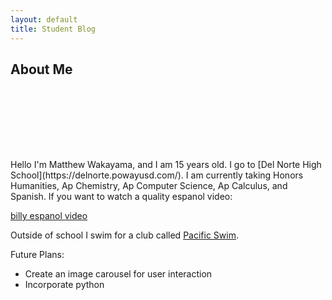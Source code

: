 ```yaml
---
layout: default
title: Student Blog
---
```






## **About Me**

<!-- ![K](images/ketchupAndRice.png) -->
 <p style="width:auto; height:auto; padding:50px"></p>
Hello I'm Matthew Wakayama, and I am 15 years old. I go to [Del Norte High School](https://delnorte.powayusd.com/). I am currently taking Honors Humanities, Ap Chemistry, Ap Computer Science, Ap Calculus, and Spanish. If you want to watch a quality espanol video:

[billy espanol video](https://www.youtube.com/watch?v=dBTGxLc-lv0)



 Outside of school I swim for a club called [Pacific Swim](https://pacificswim.com/). 

<!-- ![](images/spam.jpg) -->

Future Plans:
- Create an image carousel for user interaction
- Incorporate python 


<!-- Problems i had with carousel:
- getting image to load, it was because of a 
- learning a lot about formatting and referencing html classes 
- workflow between java css and the html. How you can parse through to find certain classes "my slides"
- making the video not have a link showing, wrap the link with the jpg -->


<!-- - Plans, Lists, [Scrum Boards](https://clickup.com/blog/scrum-board/) help you to track key events, show progress and record time.  Effort is a big part of your class grade.  Show plans and time spent!
- [Hacks(Todo)](https://levelup.gitconnected.com/six-ultimate-daily-hacks-for-every-programmer-60f5f10feae) enable you to stay in focus with key requirements of the class.  Each Hack will produce Tangibles.
- Tangibles or [Tangible Artifacts](https://en.wikipedia.org/wiki/Artifact_(software_development)) are things you accumulate as a learner and coder.  -->
